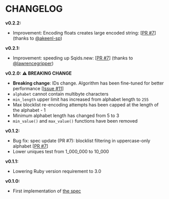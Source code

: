 # CHANGELOG

**v0.2.2:**
- Improvement: Encoding floats creates large encoded string: [[PR #7](https://github.com/sqids/sqids-ruby/pull/8)] (thanks to [@akeenl-sp](https://github.com/akeenl-sp))

**v0.2.1:**
- Improvement: speeding up Sqids.new: [[PR #7](https://github.com/sqids/sqids-ruby/pull/7)] (thanks to [@lawrencegripper](https://github.com/lawrencegripper))

**v0.2.0:** **⚠️ BREAKING CHANGE**
- **Breaking change**: IDs change. Algorithm has been fine-tuned for better performance [[Issue #11](https://github.com/sqids/sqids-spec/issues/11)]
- `alphabet` cannot contain multibyte characters
- `min_length` upper limit has increased from alphabet length to `255`
- Max blocklist re-encoding attempts has been capped at the length of the alphabet - 1
- Minimum alphabet length has changed from 5 to 3
- `min_value()` and `max_value()` functions have been removed

**v0.1.2:**
- Bug fix: spec update (PR #7): blocklist filtering in uppercase-only alphabet [[PR #7](https://github.com/sqids/sqids-spec/pull/7)]
- Lower uniques test from 1_000_000 to 10_000

**v0.1.1:**
- Lowering Ruby version requirement to 3.0

**v0.1.0:**
- First implementation of [the spec](https://github.com/sqids/sqids-spec)